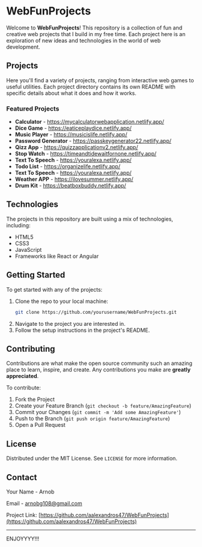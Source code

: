 # WebFunProjects

Welcome to **WebFunProjects**! This repository is a collection of fun and creative web projects that I build in my free time. Each project here is an exploration of new ideas and technologies in the world of web development.

## Projects

Here you'll find a variety of projects, ranging from interactive web games to useful utilities. Each project directory contains its own README with specific details about what it does and how it works.

### Featured Projects

- **Calculator** - https://mycalculatorwebapplication.netlify.app/ 
- **Dice Game** - https://eaticeplaydice.netlify.app/
- **Music Player** - https://musicislife.netlify.app/
- **Password Generator** - https://passkeygenerator22.netlify.app/
- **Qizz App** - https://quizzapplicationv2.netlify.app/
- **Stop Watch** - https://timeandtidewaitfornone.netlify.app/
- **Text To Speech** - https://youralexa.netlify.app/
- **Todo List** - https://organizelife.netlify.app/
- **Text To Speech** - https://youralexa.netlify.app/
- **Weather APP** - https://ilovesummer.netlify.app/
- **Drum Kit** - https://beatboxbuddy.netlify.app/

## Technologies

The projects in this repository are built using a mix of technologies, including:
- HTML5
- CSS3
- JavaScript
- Frameworks like React or Angular

## Getting Started

To get started with any of the projects:
1. Clone the repo to your local machine:
   ```bash
   git clone https://github.com/yourusername/WebFunProjects.git
   ```
2. Navigate to the project you are interested in.
3. Follow the setup instructions in the project's README.

## Contributing

Contributions are what make the open source community such an amazing place to learn, inspire, and create. Any contributions you make are **greatly appreciated**.

To contribute:
1. Fork the Project
2. Create your Feature Branch (`git checkout -b feature/AmazingFeature`)
3. Commit your Changes (`git commit -m 'Add some AmazingFeature'`)
4. Push to the Branch (`git push origin feature/AmazingFeature`)
5. Open a Pull Request

## License

Distributed under the MIT License. See `LICENSE` for more information.

## Contact

Your Name - Arnob

Email  - arnobg108@gmail.com

Project Link: [https://github.com/aalexandros47/WebFunProjects](https://github.com/aalexandros47/WebFunProjects)

---

ENJOYYYY!!!
